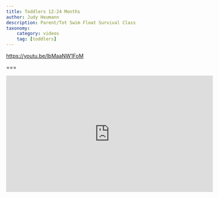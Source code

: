 ```yaml
---
title: Toddlers 12-24 Months
author: Judy Heumann
description: Parent/Tot Swim Float Survival Class
taxonomy:
    category: videos
    tag: [toddlers]
---
```


https://youtu.be/lbMaaNW1FoM

===

<iframe width="560" height="315" src="https://www.youtube.com/embed/lbMaaNW1FoM" frameborder="0" allowfullscreen></iframe>

